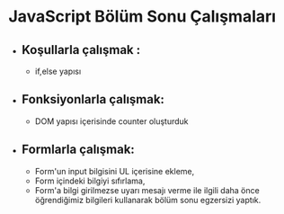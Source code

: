 # JavaScript Bölüm Sonu Çalışmaları

- ## Koşullarla çalışmak :
    * if,else yapısı

- ## Fonksiyonlarla çalışmak:
    * DOM yapısı içerisinde counter oluşturduk

- ## Formlarla çalışmak:
    - Form'un input bilgisini UL içerisine ekleme, 
    - Form içindeki bilgiyi sıfırlama,
    - Form'a bilgi girilmezse uyarı mesajı verme ile ilgili daha önce öğrendiğimiz bilgileri kullanarak bölüm sonu egzersizi yaptık.